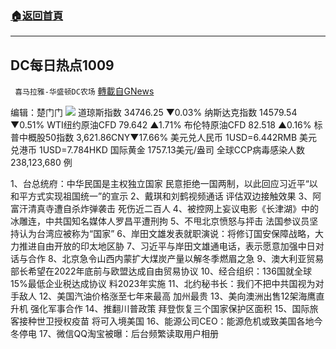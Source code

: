 ###  [:house:返回首頁](https://github.com/ourhimalayas/txt)
---


## DC每日热点1009
` 喜马拉雅-华盛顿DC农场` [轉載自GNews](https://gnews.org/zh-hans/1583650/)

编辑：楚门门
![](https://assets.gnews.org/wp-content/uploads/2021/10/C0D9A4DB-C9D3-4130-835B-4E36594258A4-scaled.jpeg)
道琼斯指数 34746.25 ▼0.03%
纳斯达克指数 14579.54 ▼0.51%
WTI纽约原油CFD 79.642 ▲1.71%
布伦特原油CFD 82.518 ▲0.16%
标普中概股50指数 3,621.86CNY▼17.66%
美元兑人民币 1USD=6.442RMB
美元兑港币 1USD=7.784HKD
国际黄金 1757.13美元/盎司
全球CCP病毒感染人数 238,123,680 例

1、台总统府：中华民国是主权独立国家 民意拒绝一国两制，以此回应习近平“以和平方式实现祖国统一”的宣示
2、戴琪和刘鹤视频通话 评估双边接触效果
3、阿富汗清真寺遭自杀炸弹袭击 死伤近二百人
4、被控网上妄议电影《长津湖》中的冰雕连，中共国知名媒体人罗昌平遭刑拘
5、不甩北京愤怒与抨击 法国参议员坚持认为台湾应被称为“国家”
6、岸田文雄发表就职演说：将修订国安保障战略，大力推进自由开放的印太地区胁
7、习近平与岸田文雄通电话，表示愿意加强中日对话与合作
8、北京急令山西内蒙扩大煤炭产量以解冬季燃眉之急
9、澳大利亚贸易部长希望在2022年底前与欧盟达成自由贸易协议
10、经合组织：136国就全球15%最低企业税达成协议 料2023年实施
11、北约秘书长：我们不把中共国视为对手敌人
12、美国汽油价格涨至七年来最高 加州最贵
13、美向澳洲出售12架海鹰直升机 强化军事合作
14、推翻川普政策 拜登恢复三个国家保护区面积
15、国际旅客接种世卫授权疫苗 将可入境美国
16、能源公司CEO：能源危机或致美国各地今冬停电
17、微信QQ淘宝被曝：后台频繁读取用户相册
